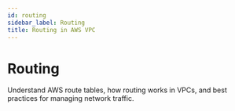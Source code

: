 ```yaml
---
id: routing
sidebar_label: Routing
title: Routing in AWS VPC
---
```


# Routing

Understand AWS route tables, how routing works in VPCs, and best practices for managing network traffic.
